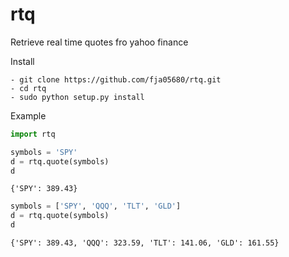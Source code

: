 rtq
======

Retrieve real time quotes fro yahoo finance

Install

    - git clone https://github.com/fja05680/rtq.git
    - cd rtq
    - sudo python setup.py install

Example

```python
import rtq
```


```python
symbols = 'SPY'
d = rtq.quote(symbols)
d
```




    {'SPY': 389.43}




```python
symbols = ['SPY', 'QQQ', 'TLT', 'GLD']
d = rtq.quote(symbols)
d
```




    {'SPY': 389.43, 'QQQ': 323.59, 'TLT': 141.06, 'GLD': 161.55}